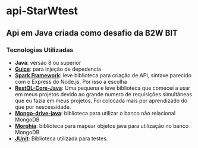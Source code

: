 # api-StarWtest

## Api em Java criada como desafio da B2W BIT

### Tecnologias Utilizadas

- **Java**: versão 8 ou superior
- **[Guice](https://github.com/google/guice)**: para injeção de depedencia
- **[Spark Framework](http://sparkjava.com)**: leve biblioteca para criação de API, sintaxe parecido com o Express do Node.js. Por isso a escolha
- **[RestQL-Core-Java](https://github.com/B2W-BIT/restQL-core-java)**: Uma pequena e leve biblioteca que comecei a usar em meus projetos devido ao grande numero de requisições simultâneas que eu fazia em meus projetos. Foi colocada mais por aprendizado do que por nescessidade.
- **[Mongo-drive-java](https://mongodb.github.io/mongo-java-driver/)**: biblioteca para utilizar o banco não relacional MongoDB
- **[Morphia](https://dzone.com/articles/using-morphia-map-java-objects)**: biblioteca para mapear objetos java para utilização no banco MongoDB
- **[JUnit](https://junit.org/junit5/)**: Biblioteca utilizada para testes.
